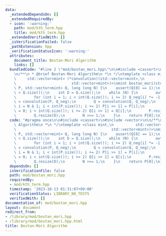 ```yaml
---
data:
  _extendedDependsOn: []
  _extendedRequiredBy:
  - icon: ':warning:'
    path: mod/kth_term.hpp
    title: mod/kth_term.hpp
  _extendedVerifiedWith: []
  _isVerificationFailed: false
  _pathExtension: hpp
  _verificationStatusIcon: ':warning:'
  attributes:
    document_title: Bostan-Mori Algorithm
    links: []
  bundledCode: "#line 2 \"mod/bostan_mori.hpp\"\n\n#include <cassert>\n#include <vector>\n\
    \n/**\n * @brief Bostan-Mori Algorithm\n *\n */\ntemplate <class mint,\n     \
    \     std::vector<mint> (*convolution)(std::vector<mint>,\n                  \
    \                         std::vector<mint>)>\nmint bostan_mori(std::vector<mint>\
    \ P, std::vector<mint> Q, long long N) {\n    assert(Q[0] == 1);\n    assert(P.size()\
    \ < Q.size());\n    int D = Q.size();\n    while (N) {\n        auto Q_neg = Q;\n\
    \        for (int i = 1; i < int(Q.size()); i += 2) Q_neg[i] *= -1;\n        P\
    \ = convolution(P, Q_neg);\n        Q = convolution(Q, Q_neg);\n        for (int\
    \ i = N & 1; i < int(P.size()); i += 2) P[i >> 1] = P[i];\n        for (int i\
    \ = 0; i < int(Q.size()); i += 2) Q[i >> 1] = Q[i];\n        P.resize(D - 1);\n\
    \        Q.resize(D);\n        N >>= 1;\n    }\n    return P[0];\n}\n"
  code: "#pragma once\n\n#include <cassert>\n#include <vector>\n\n/**\n * @brief Bostan-Mori\
    \ Algorithm\n *\n */\ntemplate <class mint,\n          std::vector<mint> (*convolution)(std::vector<mint>,\n\
    \                                           std::vector<mint>)>\nmint bostan_mori(std::vector<mint>\
    \ P, std::vector<mint> Q, long long N) {\n    assert(Q[0] == 1);\n    assert(P.size()\
    \ < Q.size());\n    int D = Q.size();\n    while (N) {\n        auto Q_neg = Q;\n\
    \        for (int i = 1; i < int(Q.size()); i += 2) Q_neg[i] *= -1;\n        P\
    \ = convolution(P, Q_neg);\n        Q = convolution(Q, Q_neg);\n        for (int\
    \ i = N & 1; i < int(P.size()); i += 2) P[i >> 1] = P[i];\n        for (int i\
    \ = 0; i < int(Q.size()); i += 2) Q[i >> 1] = Q[i];\n        P.resize(D - 1);\n\
    \        Q.resize(D);\n        N >>= 1;\n    }\n    return P[0];\n}\n"
  dependsOn: []
  isVerificationFile: false
  path: mod/bostan_mori.hpp
  requiredBy:
  - mod/kth_term.hpp
  timestamp: '2023-10-13 01:31:07+09:00'
  verificationStatus: LIBRARY_NO_TESTS
  verifiedWith: []
documentation_of: mod/bostan_mori.hpp
layout: document
redirect_from:
- /library/mod/bostan_mori.hpp
- /library/mod/bostan_mori.hpp.html
title: Bostan-Mori Algorithm
---
```

